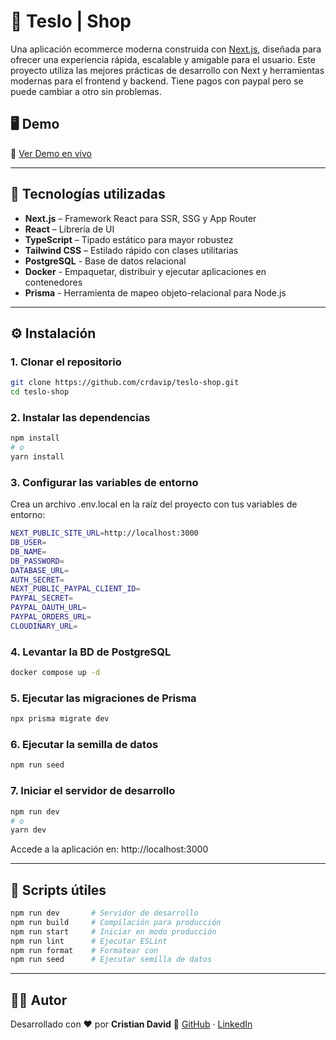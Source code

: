 # 🚀 Teslo | Shop

Una aplicación ecommerce moderna construida con [Next.js](https://nextjs.org/), diseñada para ofrecer una experiencia rápida, escalable y amigable para el usuario. Este proyecto utiliza las mejores prácticas de desarrollo con Next y herramientas modernas para el frontend y backend. Tiene pagos con paypal pero se puede cambiar a otro sin problemas.

## 🖥️ Demo

🔗 [Ver Demo en vivo](https://teslo-crdavip.vercel.app/)  

---

## 🧰 Tecnologías utilizadas

- **Next.js** – Framework React para SSR, SSG y App Router
- **React** – Librería de UI
- **TypeScript** – Tipado estático para mayor robustez
- **Tailwind CSS** – Estilado rápido con clases utilitarias
- **PostgreSQL** - Base de datos relacional
- **Docker** - Empaquetar, distribuir y ejecutar aplicaciones en contenedores
- **Prisma** - Herramienta de mapeo objeto-relacional para Node.js

---

## ⚙️ Instalación

### 1. Clonar el repositorio

```bash
git clone https://github.com/crdavip/teslo-shop.git
cd teslo-shop
```

### 2. Instalar las dependencias

```bash
npm install
# o
yarn install
```

### 3. Configurar las variables de entorno

Crea un archivo .env.local en la raíz del proyecto con tus variables de entorno:

```bash
NEXT_PUBLIC_SITE_URL=http://localhost:3000
DB_USER=
DB_NAME=
DB_PASSWORD=
DATABASE_URL=
AUTH_SECRET=
NEXT_PUBLIC_PAYPAL_CLIENT_ID=
PAYPAL_SECRET=
PAYPAL_OAUTH_URL=
PAYPAL_ORDERS_URL=
CLOUDINARY_URL=
```

### 4. Levantar la BD de PostgreSQL

```bash
docker compose up -d
```

### 5. Ejecutar las migraciones de Prisma

```bash
npx prisma migrate dev
```

### 6. Ejecutar la semilla de datos

```bash
npm run seed
```

### 7. Iniciar el servidor de desarrollo

```bash
npm run dev
# o
yarn dev
```

Accede a la aplicación en: http://localhost:3000

---

## 🧪 Scripts útiles

```bash
npm run dev       # Servidor de desarrollo
npm run build     # Compilación para producción
npm run start     # Iniciar en modo producción
npm run lint      # Ejecutar ESLint
npm run format    # Formatear con 
npm run seed      # Ejecutar semilla de datos
```

---

## 👨‍💻 Autor
Desarrollado con ❤️ por **Cristian David**
🔗 [GitHub](https://github.com/crdavip) · [LinkedIn](https://www.linkedin.com/in/crdavip/)